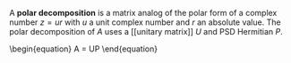 A **polar decomposition** is a matrix analog of the polar form of a complex number $z = ur$ with $u$ a unit complex number and $r$ an absolute value. The polar decomposition of $A$ uses a [[unitary matrix]] $U$ and PSD Hermitian $P$.

\begin{equation}
A = UP
\end{equation}